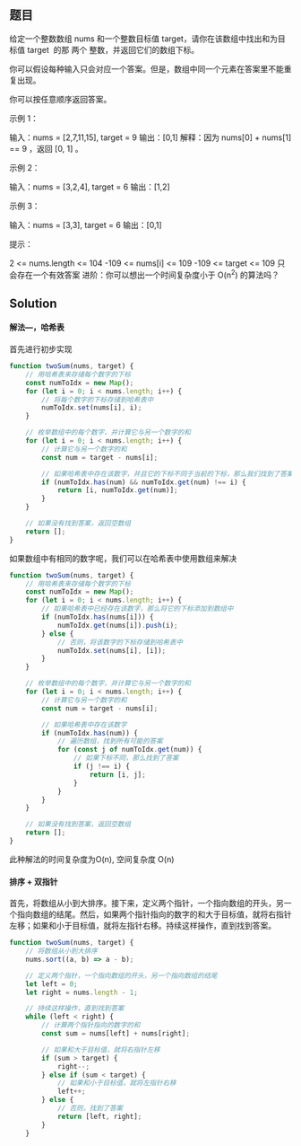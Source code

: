 
## 题目
给定一个整数数组 nums 和一个整数目标值 target，请你在该数组中找出和为目标值 target  的那 两个 整数，并返回它们的数组下标。

你可以假设每种输入只会对应一个答案。但是，数组中同一个元素在答案里不能重复出现。

你可以按任意顺序返回答案。


示例 1：

输入：nums = [2,7,11,15], target = 9
输出：[0,1]
解释：因为 nums[0] + nums[1] == 9 ，返回 [0, 1] 。

示例 2：

输入：nums = [3,2,4], target = 6
输出：[1,2]

示例 3：

输入：nums = [3,3], target = 6
输出：[0,1]
 

提示：

2 <= nums.length <= 104
-109 <= nums[i] <= 109
-109 <= target <= 109
只会存在一个有效答案
进阶：你可以想出一个时间复杂度小于 O(n<sup>2</sup>) 的算法吗？

## Solution
####  解法—，哈希表
首先进行初步实现

```js
function twoSum(nums, target) {
    // 用哈希表来存储每个数字的下标
    const numToIdx = new Map();
    for (let i = 0; i < nums.length; i++) {
        // 将每个数字的下标存储到哈希表中
        numToIdx.set(nums[i], i);
    }

    // 枚举数组中的每个数字，并计算它与另一个数字的和
    for (let i = 0; i < nums.length; i++) {
        // 计算它与另一个数字的和
        const num = target - nums[i];

        // 如果哈希表中存在该数字，并且它的下标不同于当前的下标，那么我们找到了答案
        if (numToIdx.has(num) && numToIdx.get(num) !== i) {
            return [i, numToIdx.get(num)];
        }
    }

    // 如果没有找到答案，返回空数组
    return [];
}
```

如果数组中有相同的数字呢，我们可以在哈希表中使用数组来解决

```js
function twoSum(nums, target) {
    // 用哈希表来存储每个数字的下标
    const numToIdx = new Map();
    for (let i = 0; i < nums.length; i++) {
        // 如果哈希表中已经存在该数字，那么将它的下标添加到数组中
        if (numToIdx.has(nums[i])) {
            numToIdx.get(nums[i]).push(i);
        } else {
            // 否则，将该数字的下标存储到哈希表中
            numToIdx.set(nums[i], [i]);
        }
    }

    // 枚举数组中的每个数字，并计算它与另一个数字的和
    for (let i = 0; i < nums.length; i++) {
        // 计算它与另一个数字的和
        const num = target - nums[i];

        // 如果哈希表中存在该数字
        if (numToIdx.has(num)) {
            // 遍历数组，找到所有可能的答案
            for (const j of numToIdx.get(num)) {
                // 如果下标不同，那么找到了答案
                if (j !== i) {
                    return [i, j];
                }
            }
        }
    }

    // 如果没有找到答案，返回空数组
    return [];
}
```

此种解法的时间复杂度为O(n), 空间复杂度 O(n)

####  排序 + 双指针

首先，将数组从小到大排序。接下来，定义两个指针，一个指向数组的开头，另一个指向数组的结尾。然后，如果两个指针指向的数字的和大于目标值，就将右指针左移；如果和小于目标值，就将左指针右移。持续这样操作，直到找到答案。

```js
function twoSum(nums, target) {
    // 将数组从小到大排序
    nums.sort((a, b) => a - b);

    // 定义两个指针，一个指向数组的开头，另一个指向数组的结尾
    let left = 0;
    let right = nums.length - 1;

    // 持续这样操作，直到找到答案
    while (left < right) {
        // 计算两个指针指向的数字的和
        const sum = nums[left] + nums[right];

        // 如果和大于目标值，就将右指针左移
        if (sum > target) {
            right--;
        } else if (sum < target) {
            // 如果和小于目标值，就将左指针右移
            left++;
        } else {
            // 否则，找到了答案
            return [left, right];
        }
    }
```